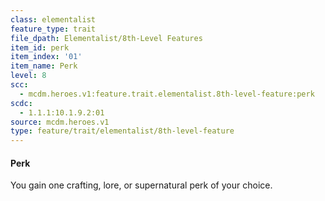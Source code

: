 ```yaml
---
class: elementalist
feature_type: trait
file_dpath: Elementalist/8th-Level Features
item_id: perk
item_index: '01'
item_name: Perk
level: 8
scc:
  - mcdm.heroes.v1:feature.trait.elementalist.8th-level-feature:perk
scdc:
  - 1.1.1:10.1.9.2:01
source: mcdm.heroes.v1
type: feature/trait/elementalist/8th-level-feature
---
```


#### Perk

You gain one crafting, lore, or supernatural perk of your choice.
